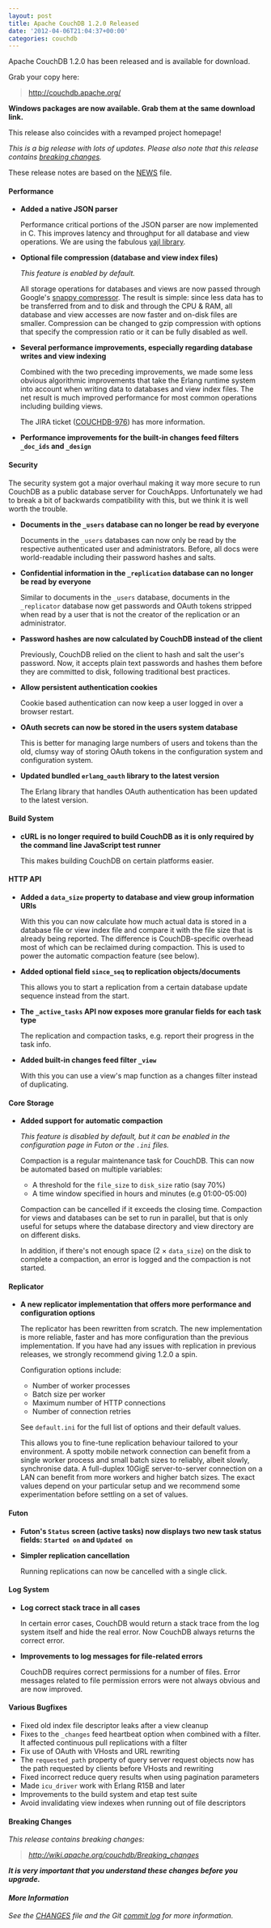 ```yaml
---
layout: post
title: Apache CouchDB 1.2.0 Released
date: '2012-04-06T21:04:37+00:00'
categories: couchdb
---
```

<p>Apache CouchDB 1.2.0 has been released and is available for download.</p>

<p>Grab your copy here:</p>

<blockquote>
<a href="http://couchdb.apache.org/">http://couchdb.apache.org/</a>
</blockquote>

<p><strong>Windows packages are now available. Grab them at the same download link.</strong></p>

<p>This release also coincides with a revamped project homepage!</p>

<p><em>This is a big release with lots of updates. Please also note that this release contains <a href="http://wiki.apache.org/couchdb/Breaking_changes">breaking changes</a>.</em></p>

<p>These release notes are based on the <a href="http://git-wip-us.apache.org/repos/asf?p=couchdb.git;a=blob_plain;f=NEWS;hb=1.2.x">NEWS</a> file.</p>

<h4>Performance</h4>

<ul>

<li>
<p><strong>Added a native JSON parser</strong></p>

<p>Performance critical portions of the JSON parser are now implemented in C. This improves latency and throughput for all database and view operations. We are using the fabulous <a href="http://lloyd.github.com/yajl/">yajl library</a>.</p>
</li>

<li>
<p><strong>Optional file compression (database and view index files)</strong></p>

<p><em>This feature is enabled by default.</em></p>

<p>All storage operations for databases and views are now passed through Google's <a href="https://code.google.com/p/snappy/">snappy compressor</a>. The result is simple: since less data has to be transferred from and to disk and through the CPU & RAM, all database and view accesses are now faster and on-disk files are smaller. Compression can be changed to gzip compression with options that specify the compression ratio or it can be fully disabled as well.</p>
</li>

<li>
<p><strong>Several performance improvements, especially regarding database writes and view indexing</strong></p>

<p>Combined with the two preceding improvements, we made some less obvious algorithmic improvements that take the Erlang runtime system into account when writing data to databases and view index files. The net result is much improved performance for most common operations including building views.</p>

<p>The JIRA ticket (<a href="https://issues.apache.org/jira/browse/COUCHDB-976">COUCHDB-976</a>) has more information.</p>
</li>

<li>
<p><strong>Performance improvements for the built-in changes feed filters <code>_doc_ids</code> and <code>_design</code></strong></p>
</li>

</ul>

<h4>Security</h4>

<p>The security system got a major overhaul making it way more secure to run CouchDB as a public database server for CouchApps. Unfortunately we had to break a bit of backwards compatibility with this, but we think it is well worth the trouble.</p>

<ul>

<li>
<p><strong>Documents in the <code>_users</code> database can no longer be read by everyone</strong></p>

<p>Documents in the <code>_users</code> databases can now only be read by the respective authenticated user and administrators. Before, all docs were world-readable including their password hashes and salts.</p>
</li>

<li>
<p><strong>Confidential information in the <code>_replication</code> database can no longer be read by everyone</strong></p>

<p>Similar to documents in the <code>_users</code> database, documents in the <code>_replicator</code> database now get passwords and OAuth tokens stripped when read by a user that is not the creator of the replication or an administrator.</p>
</li>

<li>
<p><strong>Password hashes are now calculated by CouchDB instead of the client</strong></p>

<p>Previously, CouchDB relied on the client to hash and salt the user's password. Now, it accepts plain text passwords and hashes them before they are committed to disk, following traditional best practices.</p>
</li>

<li>
<p><strong>Allow persistent authentication cookies</strong></p>

<p>Cookie based authentication can now keep a user logged in over a browser restart.</p>
</li>

<li>
<p><strong>OAuth secrets can now be stored in the users system database</strong></p>

<p>This is better for managing large numbers of users and tokens than the old, clumsy way of storing OAuth tokens in the configuration system and configuration system.</p>
</li>

<li>
<p><strong>Updated bundled <code>erlang_oauth</code> library to the latest version</strong></p>

<p>The Erlang library that handles OAuth authentication has been updated to the latest version.</p>
</li>

</ul>

<h4>Build System</h4>

<ul>

<li>
<p><strong>cURL is no longer required to build CouchDB as it is only required by the command line JavaScript test runner</strong></p>

<p>This makes building CouchDB on certain platforms easier.</p>
</li>

</ul>

<h4>HTTP API</h4>

<ul>

<li>
<p><strong>Added a <code>data_size</code> property to database and view group information URIs</strong></p>

<p>With this you can now calculate how much actual data is stored in a database file or view index file and compare it with the file size that is already being reported. The difference is CouchDB-specific overhead most of which can be reclaimed during compaction. This is used to power the automatic compaction feature (see below).</p>
</li>

<li>
<p><strong>Added optional field <code>since_seq</code> to replication objects/documents</strong></p>

<p>This allows you to start a replication from a certain database update sequence instead from the start.</p>
</li>

<li>
<p><strong>The <code>_active_tasks</code> API now exposes more granular fields for each task type</strong></p>

<p>The replication and compaction tasks, e.g. report their progress in the task info.</p>
</li>

<li>
<p><strong>Added built-in changes feed filter <code>_view</code></strong></p>

<p>With this you can use a view's map function as a changes filter instead of duplicating.</p>
</li>

</ul>

<h4>Core Storage</h4>

<ul>

<li>
<p><strong>Added support for automatic compaction</strong></p>

<p><em>This feature is disabled by default, but it can be enabled in the configuration page in Futon or the <code>.ini</code> files.</em></p>

<p>Compaction is a regular maintenance task for CouchDB. This can now be automated based on multiple variables:</p>

<ul>
<li>A threshold for the <code>file_size</code> to <code>disk_size</code> ratio (say 70%)</li>
<li>A time window specified in hours and minutes (e.g 01:00-05:00)</li>
</ul>

<p>Compaction can be cancelled if it exceeds the closing time. Compaction for views and databases can be set to run in parallel, but that is only useful for setups where the database directory and view directory are on different disks.</p>

<p>In addition, if there's not enough space (2 &times; <code>data_size</code>) on the disk to complete a compaction, an error is logged and the compaction is not started.</p>
</li>

</ul>

<h4>Replicator</h4>

<ul>

<li>
<p><strong>A new replicator implementation that offers more performance and configuration options</strong></p>

<p>The replicator has been rewritten from scratch. The new implementation is more reliable, faster and has more configuration than the previous implementation. If you have had any issues with replication in previous releases, we strongly recommend giving 1.2.0 a spin.</p>

<p>Configuration options include:</p>

<ul>
<li>Number of worker processes</li>
<li>Batch size per worker</li>
<li>Maximum number of HTTP connections</li>
<li>Number of connection retries</li>
</ul>

<p>See <code>default.ini</code> for the full list of options and their default values.</p>

<p>This allows you to fine-tune replication behaviour tailored to your environment. A spotty mobile network connection can benefit from a single worker process and small batch sizes to reliably, albeit slowly, synchronise data. A full-duplex 10GigE server-to-server connection on a LAN can benefit from more workers and higher batch sizes. The exact values depend on your particular setup and we recommend some experimentation before settling on a set of values.</p>
</li>

</ul>

<h4>Futon</h4>

<ul>

<li>
<p><strong>Futon's <code>Status</code> screen (active tasks) now displays two new task status fields: <code>Started on</code> and <code>Updated on</code></strong></p>
</li>

<li>
<p><strong>Simpler replication cancellation</strong></p>

<p>Running replications can now be cancelled with a single click.</p>
</li>

</ul>

<h4>Log System</h4>

<ul>

<li>
<p><strong>Log correct stack trace in all cases</strong>

<p>In certain error cases, CouchDB would return a stack trace from the log system itself and hide the real error. Now CouchDB always returns the correct error.</p>
</li>

<li>
<p><strong>Improvements to log messages for file-related errors</strong></p>

<p>CouchDB requires correct permissions for a number of files. Error messages related to file permission errors were not always obvious and are now improved.</p>
</li>

</ul>

<h4>Various Bugfixes</h4>

<ul>
<li>Fixed old index file descriptor leaks after a view cleanup</li>
<li>Fixes to the <code>_changes</code> feed heartbeat option when combined with a filter. It affected continuous pull replications with a filter</li>
<li>Fix use of OAuth with VHosts and URL rewriting</li>
<li>The <code>requested_path</code> property of query server request objects now has the path requested by clients before VHosts and rewriting</li>
<li>Fixed incorrect reduce query results when using pagination parameters</li>
<li>Made <code>icu_driver</code> work with Erlang R15B and later</li>
<li>Improvements to the build system and etap test suite</li>
<li>Avoid invalidating view indexes when running out of file descriptors</li>
</ul>

<h4>Breaking Changes</h4>

<p><em>This release contains <em>breaking changes:</em></p>

<blockquote>
<a href="http://wiki.apache.org/couchdb/Breaking_changes">http://wiki.apache.org/couchdb/Breaking_changes</a>
</blockquote>

<p><strong>It is very important that you understand these changes before you upgrade.</strong></p>

<h4>More Information</h4>

<p>See the <a href="http://git-wip-us.apache.org/repos/asf?p=couchdb.git;a=blob_plain;f=CHANGES;hb=1.2.x">CHANGES</a> file and the Git <a href="http://git-wip-us.apache.org/repos/asf?p=couchdb.git;a=log;h=1.2.x">commit log</a> for more information.</p>
